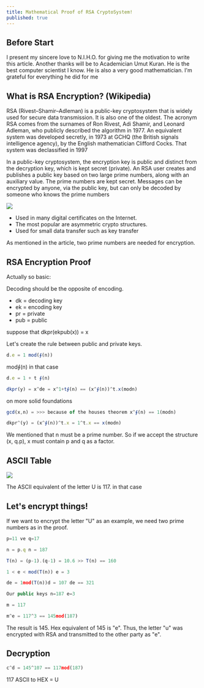```yaml
---
title: Mathematical Proof of RSA CryptoSystem!
published: true
---
```

## [](#header-3)Before Start

I present my sincere love to N.I.H.O. for giving me the motivation to write this article. Another thanks will be to Academician Umut Kuran. He is the best computer scientist I know. He is also a very good mathematician. I'm grateful for everything he did for me

## [](#header-3)What is RSA Encryption? (Wikipedia)

RSA (Rivest–Shamir–Adleman) is a public-key cryptosystem that is widely used for secure data transmission. It is also one of the oldest. The acronym RSA comes from the surnames of Ron Rivest, Adi Shamir, and Leonard Adleman, who publicly described the algorithm in 1977. An equivalent system was developed secretly, in 1973 at GCHQ (the British signals intelligence agency), by the English mathematician Clifford Cocks. That system was declassified in 1997

In a public-key cryptosystem, the encryption key is public and distinct from the decryption key, which is kept secret (private). An RSA user creates and publishes a public key based on two large prime numbers, along with an auxiliary value. The prime numbers are kept secret. Messages can be encrypted by anyone, via the public key, but can only be decoded by someone who knows the prime numbers

![](https://hackernoon.com/hn-images/1*yNPjtfBw0UIXXiSBo6CfDw.png)

* Used in many digital certificates on the Internet.
* The most popular are asymmetric crypto structures.
* Used for small data transfer such as key transfer

As mentioned in the article, two prime numbers are needed for encryption.

## [](#header-3)RSA Encryption Proof

Actually so basic:

Decoding should be the opposite of encoding.

* dk  = decoding key
* ek  = encoding key
* pr  = private
* pub = public


suppose that dkpr(ekpub(x)) = x 

Let's create the rule between public and private keys.

```js
d.e = 1 mod(∮(n))
```
mod∮(n) in that case
```js
d.e = 1 + t ∮(n) 
```
```js
dkpr(y) = x^de = x^1+t∮(n) == (x^∮(n))^t.x(modn)
```
on more solid foundations

```js
gcd(x,n) = >>> because of the houses theorem x^∮(n) == 1(modn)
```
```js
dkpr^(y) = (x^∮(n))^t.x = 1^t.x == x(modn)
```

We mentioned that n must be a prime number. So if we accept the structure (x, q.p), x must contain p and q as a factor.


## [](#header-3)ASCII Table

![](https://cdn.sciencebuddies.org/references/ascii-table.png)

The ASCII equivalent of the letter U is 117. in that case


## [](#header-3)Let's encrypt things!

If we want to encrypt the letter "U" as an example, we need two prime numbers as in the proof.

```js
p=11 ve q=17  
```
```js
n = p.q n = 187
```
```js
T(n) = (p-1).(q-1) = 10.6 >> T(n) == 160
```
```js
1 < e < mod(T(n)) e = 3 
```
```js
de = 1mod(T(n))d = 107 de == 321
```
```js
Our public keys n=187 e=3
```

```js
m = 117
```
```js
m^e = 117^3 == 145mod(187) 
```
The result is 145. Hex equivalent of 145 is "e". Thus, the letter "u" was encrypted with RSA and transmitted to the other party as "e".


## [](#header-3)Decryption

```js
c^d = 145^107 == 117mod(187) 
```

117 ASCII to HEX = U


